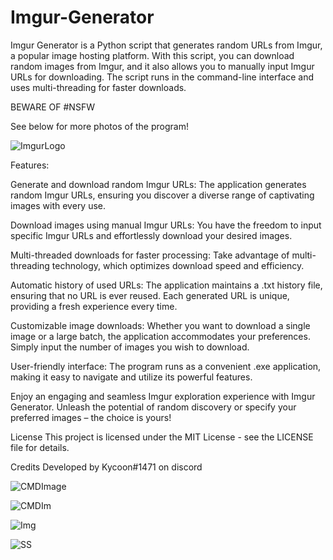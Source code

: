 # Imgur-Generator
Imgur Generator is a Python script that generates random URLs from Imgur, a popular image hosting platform. With this script, you can download random images from Imgur, and it also allows you to manually input Imgur URLs for downloading. The script runs in the command-line interface and uses multi-threading for faster downloads.

BEWARE OF #NSFW

See below for more photos of the program!

![ImgurLogo](https://github.com/RaccoonTamer/Imgur-Generator/assets/133187979/9f53c6d3-0fda-4a05-8116-1bf9e3200ab6)


Features:

Generate and download random Imgur URLs: The application generates random Imgur URLs, ensuring you discover a diverse range of captivating images with every use.

Download images using manual Imgur URLs: You have the freedom to input specific Imgur URLs and effortlessly download your desired images.

Multi-threaded downloads for faster processing: Take advantage of multi-threading technology, which optimizes download speed and efficiency.

Automatic history of used URLs: The application maintains a .txt history file, ensuring that no URL is ever reused. Each generated URL is unique, providing a fresh experience every time.

Customizable image downloads: Whether you want to download a single image or a large batch, the application accommodates your preferences. Simply input the number of images you wish to download.

User-friendly interface: The program runs as a convenient .exe application, making it easy to navigate and utilize its powerful features.

Enjoy an engaging and seamless Imgur exploration experience with Imgur Generator. Unleash the potential of random discovery or specify your preferred images – the choice is yours!

License
This project is licensed under the MIT License - see the LICENSE file for details.

Credits
Developed by Kycoon#1471 on discord



![CMDImage](https://github.com/RaccoonTamer/Imgur-Generator/assets/133187979/1e00e1ef-88d2-41cb-8845-c6d293e7f78e)


![CMDIm](https://github.com/RaccoonTamer/Imgur-Generator/assets/133187979/3e5a5eb2-fbcb-4470-a632-ad216834091c)


![Img](https://github.com/RaccoonTamer/Imgur-Generator/assets/133187979/db7a0611-993f-43eb-99a4-9923bc5522f0)



![SS](https://github.com/RaccoonTamer/Imgur-Generator/assets/133187979/d488ea17-9f3d-4043-afd8-ff5f45cbde76)

